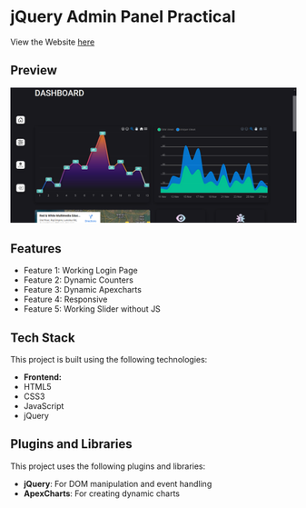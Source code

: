 # jQuery Admin Panel Practical
View the Website [here](https://jquery-practical-daksh.netlify.app/)

## Preview
![website-image](image.png)

## Features
- Feature 1: Working Login Page
- Feature 2: Dynamic Counters
- Feature 3: Dynamic Apexcharts
- Feature 4: Responsive
- Feature 5: Working Slider without JS
## Tech Stack
This project is built using the following technologies:
- **Frontend:**
- HTML5
- CSS3
- JavaScript
- jQuery

## Plugins and Libraries
This project uses the following plugins and libraries:

- **jQuery**: For DOM manipulation and event handling
- **ApexCharts**: For creating dynamic charts
